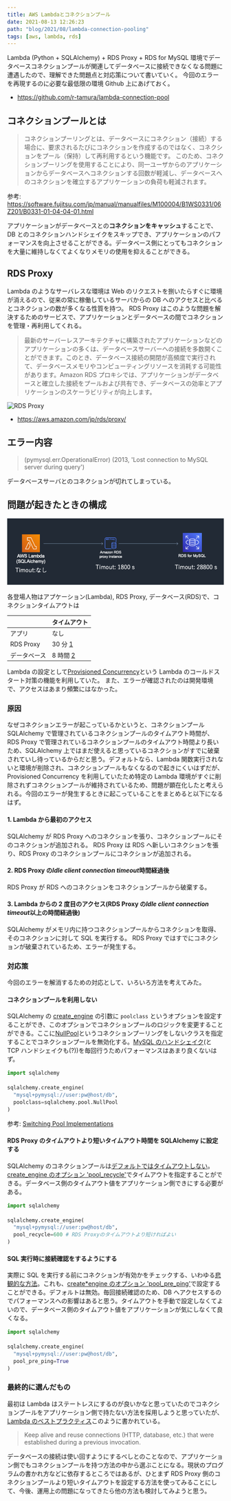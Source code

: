 ```yaml
---
title: AWS Lambdaとコネクションプール
date: 2021-08-13 12:26:23
path: "blog/2021/08/lambda-connection-pooling"
tags: [aws, lambda, rds]
---
```


Lambda (Python + SQLAlchemy) + RDS Proxy + RDS for MySQL 環境でデータベースコネクションプールが関連してデータベースに接続できなくなる問題に遭遇したので、理解できた問題点と対応策について書いていく。
今回のエラーを再現するのに必要な最低限の環境 Github 上にあげておく。

- https://github.com/r-tamura/lambda-connection-pool

## コネクションプールとは

> コネクションプーリングとは、データベースにコネクション（接続）する場合に、要求されるたびにコネクションを作成するのではなく、コネクションをプール（保持）して再利用するという機能です。
> このため、コネクションプーリングを使用することにより、同一ユーザからのアプリケーションからデータベースへコネクションする回数が軽減し、データベースへのコネクションを確立するアプリケーションの負荷も軽減されます。

参考: https://software.fujitsu.com/jp/manual/manualfiles/M100004/B1WS0331/06Z201/B0331-01-04-04-01.html

アプリケーションがデータベースとの**コネクションをキャッシュ**することで、DB とのコネクションハンドシェイクをスキップでき、アプリケーションのパフォーマンスを向上させることができる。データベース側にとってもコネクションを大量に維持しなくてよくなりメモリの使用を抑えることができる。

## RDS Proxy

Lambda のようなサーバレスな環境は Web のリクエストを捌いたらすぐに環境が消えるので、従来の常に稼働しているサーバからの DB へのアクセスと比べるとコネクションの数が多くなる性質を持つ。
RDS Proxy はこのような問題を解決するためのサービスで、アプリケーションとデータベースの間でコネクションを管理・再利用してくれる。

> 最新のサーバーレスアーキテクチャに構築されたアプリケーションなどのアプリケーションの多くは、データベースサーバーへの接続を多数開くことができます。このとき、データベース接続の開閉が高頻度で実行されて、データベースメモリやコンピューティングリソースを消耗する可能性があります。Amazon RDS プロキシでは、アプリケーションがデータベースと確立した接続をプールおよび共有でき、データベースの効率とアプリケーションのスケーラビリティが向上します。

![RDS Proxy](https://d1.awsstatic.com/re19/Rialto/product-page-diagram_RDS%20Proxy_How-it-works%402x.a18916586f49718a16fd11579d168ab08c83d333.png)

- https://aws.amazon.com/jp/rds/proxy/

## エラー内容

> (pymysql.err.OperationalError) (2013, 'Lost connection to MySQL server during query')

データベースサーバとのコネクションが切れてしまっている。

## 問題が起きたときの構成

![lambda-connection-pooling-arch.png](./lambda-connection-pooling-arch.png)

各登場人物はアプケーション(Lambda), RDS Proxy, データベース(RDS)で、コネクションタイムアウトは

|              | タイムアウト  |
| ------------ | ------------- |
| アプリ       | なし          |
| RDS Proxy    | 30 分 [1][1]  |
| データベース | 8 時間 [2][2] |

Lambda の設定として[Provisioned Concurrency](https://aws.amazon.com/jp/blogs/aws/new-provisioned-concurrency-for-lambda-functions/)という Lambda のコールドスタート対策の機能を利用していた。
また、エラーが確認されたのは開発環境で、アクセスはあまり頻繁にはなかった。

[1]: https://docs.aws.amazon.com/AmazonRDS/latest/AuroraUserGuide/rds-proxy.html
[2]: https://aws.amazon.com/jp/blogs/news/best-practices-for-configuring-parameters-for-amazon-rds-for-mysql-part-3-parameters-related-to-security-operational-manageability-and-connectivity-timeout/

### 原因

なぜコネクションエラーが起こっているかというと、コネクションプール SQLAlchemy で管理されているコネクションプールのタイムアウト時間が、RDS Proxy で管理されているコネクションプールのタイムアウト時間より長いため、SQLAlchemy 上ではまだ使えると思っているコネクションがすでに破棄されていし待っているからだと思う。デフォルトなら、Lambda 関数実行されないと環境が削除され、コネクションプールもなくなるので起きにくいはずだが、Provisioned Concurrency を利用していたため特定の Lambda 環境がすぐに削除されずコネクションプールが維持されているため、問題が顕在化したと考えられる。今回のエラーが発生するときに起こっていることをまとめると以下になるはず。

#### 1. Lambda から最初のアクセス

SQLAlchemy が RDS Proxy へのコネクションを張り、コネクションプールにそのコネクションが追加される。
RDS Proxy は RDS へ新しいコネクションを張り、RDS Proxy のコネクションプールにコネクションが追加される。

#### 2. RDS Proxy の*Idle client connection timeout*時間経過後

RDS Proxy が RDS へのコネクションをコネクションプールから破棄する。

#### 3. Lambda からの 2 度目のアクセス(RDS Proxy の*Idle client connection timeout*以上の時間経過後)

SQLAlchemy がメモリ内に持つコネクションプールからコネクションを取得、そのコネクションに対して SQL を実行する。
RDS Proxy ではすでにコネクションが破棄されているため、エラーが発生する。

### 対応策

今回のエラーを解消するための対応として、いろいろ方法を考えてみた。

#### コネクションプールを利用しない

SQLAlchemy の [create_engine](https://docs.sqlalchemy.org/en/14/core/engines.html#sqlalchemy.create_engine.params.poolclass) の引数に `poolclass` というオプションを設定することができ、このオプションでコネクションプールのロジックを変更することができる。ここに[NullPool](https://docs.sqlalchemy.org/en/14/core/pooling.html#sqlalchemy.pool.NullPool)というコネクションプーリングをしないクラスを指定することでコネクションプールを無効化する。[MySQL のハンドシェイク](https://dev.mysql.com/doc/internals/en/ssl-handshake.html)(と TCP ハンドシェイクも(?))を毎回行うためパフォーマンスはあまり良くないはず。

```python
import sqlalchemy

sqlalchemy.create_engine(
  "mysql+pymysql://user:pw@host/db",
  poolclass=sqlalchemy.pool.NullPool
)
```

参考: [Switching Pool Implementations](https://docs.sqlalchemy.org/en/14/core/pooling.html#switching-pool-implementations)

#### RDS Proxy のタイムアウトより短いタイムアウト時間を SQLAlchemy に設定する

SQLAlchemy のコネクションプールは[デフォルトではタイムアウトしない](https://docs.sqlalchemy.org/en/14/core/engines.html#sqlalchemy.create_engine.params.pool_recycle)。[create_engine のオプション 'pool_recycle'](https://docs.sqlalchemy.org/en/14/core/engines.html#sqlalchemy.create_engine.params.pool_recycle)でタイムアウトを指定することができる。データベース側のタイムアウト値をアプリケーション側できにする必要がある。

```python
import sqlalchemy

sqlalchemy.create_engine(
  "mysql+pymysql://user:pw@host/db",
  pool_recycle=600 # RDS Proxyのタイムアウトより短ければよい
)
```

#### SQL 実行時に接続確認をするようにする

実際に SQL を実行する前にコネクションが有効かをチェックする、いわゆる[悲観的な方法](https://docs.sqlalchemy.org/en/14/core/pooling.html#disconnect-handling-pessimistic)。これも、[create\*engine のオプション 'pool_pre_ping'](https://docs.sqlalchemy.org/en/14/core/engines.html#sqlalchemy.create_engine.params.pool_pre_ping)で設定することができる。デフォルトは無効。毎回接続確認のため、DB へアクセスするのでパフォーマンスへの影響はあると思う。タイムアウトを手動で設定しなくてよいので、データベース側のタイムアウト値をアプリケーションが気にしなくて良くなる。

```python
import sqlalchemy

sqlalchemy.create_engine(
  "mysql+pymysql://user:pw@host/db",
  pool_pre_ping=True
)
```

### 最終的に選んだもの

最初は Lambda はステートレスにするのが良いかなと思っていたのでコネクションプールをアプリケーション側で持たない方法を採用しようと思っていたが、[Lambda のベストプラクティス](https://docs.aws.amazon.com/whitepapers/latest/serverless-architectures-lambda/optimizing-your-code.html)このように書かれている。

> Keep alive and reuse connections (HTTP, database, etc.) that were established during a previous invocation.

データベースの接続は使い回すようにするべしとのことなので、アプリケーション側でもコネクションプールを持つ方法の中から選ぶことになる。現状のプログラムの書かれ方などに依存するところではあるが、ひとまず RDS Proxy 側のコネクションプールより短いタイムアウトを設定する方法を使ってみることにして、今後、運用上の問題になってきたら他の方法も検討してみようと思う。
